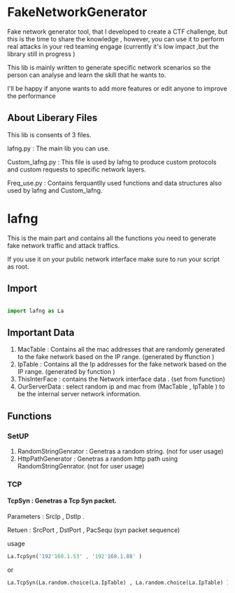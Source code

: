 # FakeNetworkGenerator
Fake network generator tool, that I developed to create a CTF challenge, but this is the time to share the knowledge , however, you can use it to perform real attacks in your red teaming engage (currently it's low impact ,but the library still in progress )

This lib is mainly written to generate specific network scenarios so the person can analyse and learn the skill that he wants to. 

I'll be happy if anyone wants to add more features or edit anyone to improve the performance  

## About Liberary Files  
This lib is consents of 3 files. 

lafng.py        : The main lib you can use.

Custom_lafng.py : This file is used by lafng to produce custom protocols and custom requests to specific network layers.

Freq_use.py     : Contains ferquantlly used functions and data structures also used by lafng and Custom_lafng.

# lafng

This is the main part and contains all the functions you need to generate fake network traffic and attack traffics.

If you use it on your public network interface make sure to run your script as root. 

## Import 
```python 

import lafng as La

```

## Important Data 

1) MacTable       : Contains all the mac addresses that are randomly generated to the fake network based on the IP range. (generated by ffunction )
2) IpTable        : Contains all the Ip addresses for the fake network based on the IP range. (generated by function )
3) ThisInterFace  : contains the Network interface data . (set from function)
4) OurServerData  : select random ip and mac from (MacTable , IpTable ) to be the internal server network information.

## Functions 
### SetUP

1) RandomStringGenrator : Genetras a random string. (not for user usage)
2) HttpPathGenerator    : Genetras a random http path using RandomStringGenrator. (not for user usage)

### TCP

#### TcpSyn : Genetras a Tcp Syn packet.

Parameters  : SrcIp , DstIp .

Retuen : SrcPort  , DstPort , PacSequ (syn packet sequence)

usage 

```python 
La.TcpSyn('192'168.1.53' , '192'168.1.88' )
```

or

```python 
La.TcpSyn(La.random.choice(La.IpTable) , La.random.choice(La.IpTable) )
```

